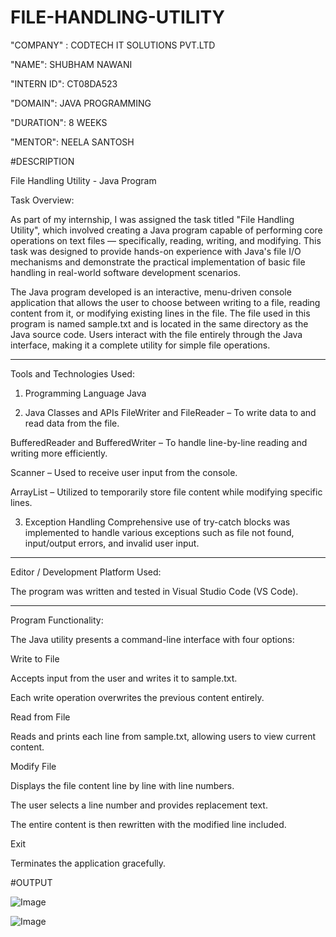 # FILE-HANDLING-UTILITY

"COMPANY" : CODTECH IT SOLUTIONS PVT.LTD

"NAME": SHUBHAM NAWANI

"INTERN ID": CT08DA523

"DOMAIN": JAVA PROGRAMMING

"DURATION": 8 WEEKS

"MENTOR": NEELA SANTOSH

#DESCRIPTION 

File Handling Utility - Java Program

Task Overview:

As part of my internship, I was assigned the task titled "File Handling Utility", which involved creating a Java program capable of performing core operations on text files — specifically, reading, writing, and modifying. This task was designed to provide hands-on experience with Java's file I/O mechanisms and demonstrate the practical implementation of basic file handling in real-world software development scenarios.

The Java program developed is an interactive, menu-driven console application that allows the user to choose between writing to a file, reading content from it, or modifying existing lines in the file. The file used in this program is named sample.txt and is located in the same directory as the Java source code. Users interact with the file entirely through the Java interface, making it a complete utility for simple file operations.

----------------------------------------------------------------------------
Tools and Technologies Used:

1. Programming Language
Java

2. Java Classes and APIs
FileWriter and FileReader – To write data to and read data from the file.

BufferedReader and BufferedWriter – To handle line-by-line reading and writing more efficiently.

Scanner – Used to receive user input from the console.

ArrayList – Utilized to temporarily store file content while modifying specific lines.

3. Exception Handling
Comprehensive use of try-catch blocks was implemented to handle various exceptions such as file not found, input/output errors, and invalid user input.

----------------------------------------------------------------------------
Editor / Development Platform Used:

The program was written and tested in Visual Studio Code (VS Code). 

----------------------------------------------------------------------------
Program Functionality:

The Java utility presents a command-line interface with four options:

Write to File

Accepts input from the user and writes it to sample.txt.

Each write operation overwrites the previous content entirely.

Read from File

Reads and prints each line from sample.txt, allowing users to view current content.

Modify File

Displays the file content line by line with line numbers.

The user selects a line number and provides replacement text.

The entire content is then rewritten with the modified line included.

Exit

Terminates the application gracefully.


#OUTPUT

![Image](https://github.com/user-attachments/assets/8eede658-a766-4f18-afab-cd338673f7f4)

![Image](https://github.com/user-attachments/assets/641142cb-6b2b-4f56-b101-2a55d6dbfa2a)

